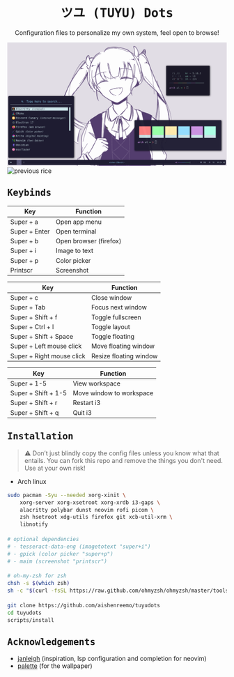 <div align="center">
    <h1><samp>ツユ (TUYU) Dots</samp></h1>
    <p>Configuration files to personalize my own system, feel open to browse!</p>
</div>

![](assets/prev.png)
![previous rice](https://github.com/aishenreemo/tuyudots/tree/cbe76cc88a14ee0d4a1256bc95919396c5461a12)

## <samp>Keybinds</samp>

| Key | Function |
| --- | -------- |
| Super + a | Open app menu |
| Super + Enter | Open terminal |
| Super + b | Open browser (firefox) |
| Super + i | Image to text |
| Super + p | Color picker |
| Printscr | Screenshot |

| Key | Function |
| --- | -------- |
| Super + c | Close window |
| Super + Tab | Focus next window |
| Super + Shift + f | Toggle fullscreen |
| Super + Ctrl + l | Toggle layout |
| Super + Shift + Space | Toggle floating |
| Super + Left mouse click | Move floating window |
| Super + Right mouse click | Resize floating window |

| Key | Function |
| --- | -------- |
| Super + 1-5 | View workspace | 
| Super + Shift + 1-5 | Move window to workspace | 
| Super + Shift + r | Restart i3 |
| Super + Shift + q | Quit i3 |


## <samp>Installation</samp>

> :warning: Don’t just blindly copy the config files unless you know what that entails. You can fork this repo and remove the things you don't need. Use at your own risk!

- Arch linux
```sh
sudo pacman -Syu --needed xorg-xinit \
    xorg-server xorg-xsetroot xorg-xrdb i3-gaps \
    alacritty polybar dunst neovim rofi picom \
    zsh hsetroot xdg-utils firefox git xcb-util-xrm \
    libnotify

# optional dependencies
# - tesseract-data-eng (imagetotext "super+i")
# - gpick (color picker "super+p")
# - maim (screenshot "printscr")

# oh-my-zsh for zsh
chsh -s $(which zsh)
sh -c "$(curl -fsSL https://raw.github.com/ohmyzsh/ohmyzsh/master/tools/install.sh)"

git clone https://github.com/aishenreemo/tuyudots
cd tuyudots
scripts/install
```

## <samp>Acknowledgements</samp>

- [janleigh](https://github.com/janleigh) (inspiration, lsp configuration and completion for neovim)
- [palette](https://discord.com/users/958246733719167057) (for the wallpaper) 


